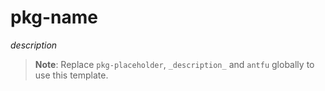 # pkg-name


_description_

> **Note**:
> Replace `pkg-placeholder`, `_description_` and `antfu` globally to use this template.
